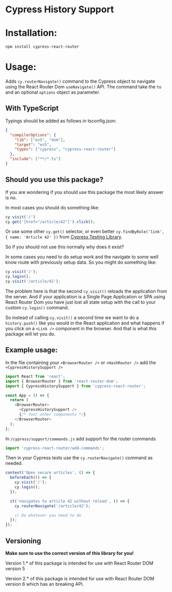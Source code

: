 # Cypress History Support

# Installation:

`npm install cypress-react-router`

# Usage:

Adds `cy.routerNavigate()` command to the Cypress object to navigate using the React Router Dom `useNavigate()` API. The command take the `to` and an optional `options` object as parameter.

## With TypeScript

Typings should be added as follows in tsconfig.json:

```json
{
  "compilerOptions": {
    "lib": ["es5", "dom"],
    "target": "es5",
    "types": ["cypress", "cypress-react-router"]
  },
  "include": ["**/*.ts"]
}
```

## Should you use this package?

If you are wondering if you should use this package the most likely answer is no.

In most cases you should do something like:

```JavaScript
cy.visit('/')
cy.get('[href="/article/42"]').click();
```

Or use some other `cy.get()` selector, or even better `cy.findByRole('link', { name: 'Article 42' })` from [Cypress Testing Library](https://testing-library.com/docs/cypress-testing-library/intro/).

So if you should not use this normally why does it exist?

In some cases you need to do setup work and the navigate to some well know route with previously setup data. So you might do something like:

```JavaScript
cy.visit('/');
cy.login();
cy.visit('/article/42');
```

The problem here is that the second `cy.visit()` reloads the application from the server. And if your application is a Single Page Application or SPA using React Router Dom you have just lost all state setup with the call to your custom `cy.login()` command.

So instead of calling `cy.visit()` a second time we want to do a `history.push()` like you would in the React application and what happens if you click on a `<Link />` component in the browser. And that is what this package will let you do.

## Example usage:

In the file containing your `<BrowserRouter />` or `<HashRouter />` add the `<CypressHistorySupport />`

```JavaScript
import React from 'react';
import { BrowserRouter } from 'react-router-dom';
import { CypressHistorySupport } from 'cypress-react-router';

const App = () => {
  return (
    <BrowserRouter>
      <CypressHistorySupport />
      {/* Your other components */}
    </BrowserRouter>
  );
};
```

In `/cypress/support/commands.js` add support for the router commands

```JavaScript
import 'cypress-react-router/add-commands';
```

Then in your Cypress tests use the `cy.routerNavigate()` command as needed.

```JavaScript
context('Open secure articles', () => {
  beforeEach(() => {
    cy.visit('/');
    cy.login();
  });

  it('navigates to article 42 without reload', () => {
    cy.routerNavigate('/article/42');

    // Do whatever you need to do
  });
});
```

## Versioning

**Make sure to use the correct version of this library for you!**

Version 1.* of this package is intended for use with React Router DOM version 5

Version 2.* of this package is intended for use with React Router DOM version 6 which has an breaking API.